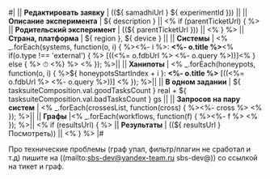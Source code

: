 #|
|| **Редактировать заявку** | ((${ samadhiUrl } ${ experimentId })) ||
|| **Описание эксперимента** | ${ description } ||
<% if (parentTicketUrl) { %>
|| **Родительский эксперимент** | ((${ parentTicketUrl })) ||
<% } %>
|| **Страна, платформа** | ${ region }, ${ device } ||
|| **Системы** |
<% _.forEach(systems, function(o, i) { %><%- i %>:  **<%- o.title  %>**<% if(o.type !== 'external') { %> [((<%= o.fdbUrl %> <%- o.query %>))]<% } else { %> ⏱ <%} %>
<% }); %>||
|| **Ханипоты** |
<% _.forEach(honeypots, function(o, i) { %>${ honeypotsStartIndex + i }:  **<%- o.title  %>** [((<%= o.fdbUrl %> <%- o.query %>))]
<% }); %>||
|| **В одном задании** | ${ tasksuiteComposition.val.goodTasksCount } real + ${ tasksuiteComposition.val.badTasksCount } gs ||
|| **Запросов на пару систем** | <% _.forEach(crossesList, function(cross) { %><%- cross %>
<% }); %>||
|| **Графы** |<% _.forEach(workflows, function(f) { %><%- f %>
<% }); %>||
<% if (resultsUrl) { %>
|| **Результаты** | ((${ resultsUrl } Посмотреть)) ||
<% } %>
|#

Про технические проблемы (граф упал, фильтр/плагин не сработал и т.д) пишите на ((mailto:sbs-dev@yandex-team.ru sbs-dev@)) со ссылкой на тикет и граф.

